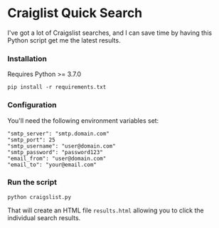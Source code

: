 # Craiglist Quick Search

I've got a lot of Craigslist searches, and I can save time by having this Python script get me the latest results.

### Installation

Requires Python >= 3.7.0

    pip install -r requirements.txt
    
### Configuration

You'll need the following environment variables set:

    "smtp_server": "smtp.domain.com"
    "smtp_port": 25
    "smtp_username": "user@domain.com"
    "smtp_password": "password123"
    "email_from": "user@domain.com"
    "email_to": "your@email.com"
    
### Run the script

    python craigslist.py
    
That will create an HTML file `results.html` allowing you to click the individual search results.